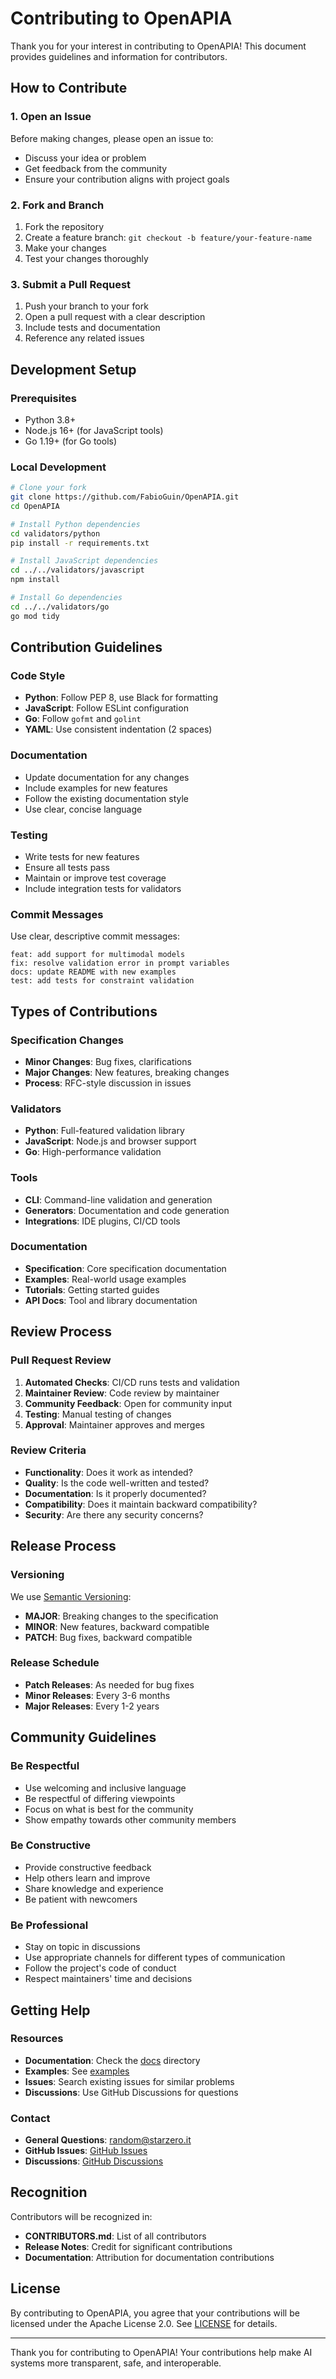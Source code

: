 # Contributing to OpenAPIA

Thank you for your interest in contributing to OpenAPIA! This document provides guidelines and information for contributors.

## How to Contribute

### 1. Open an Issue

Before making changes, please open an issue to:
- Discuss your idea or problem
- Get feedback from the community
- Ensure your contribution aligns with project goals

### 2. Fork and Branch

1. Fork the repository
2. Create a feature branch: `git checkout -b feature/your-feature-name`
3. Make your changes
4. Test your changes thoroughly

### 3. Submit a Pull Request

1. Push your branch to your fork
2. Open a pull request with a clear description
3. Include tests and documentation
4. Reference any related issues

## Development Setup

### Prerequisites

- Python 3.8+
- Node.js 16+ (for JavaScript tools)
- Go 1.19+ (for Go tools)

### Local Development

```bash
# Clone your fork
git clone https://github.com/FabioGuin/OpenAPIA.git
cd OpenAPIA

# Install Python dependencies
cd validators/python
pip install -r requirements.txt

# Install JavaScript dependencies
cd ../../validators/javascript
npm install

# Install Go dependencies
cd ../../validators/go
go mod tidy
```

## Contribution Guidelines

### Code Style

- **Python**: Follow PEP 8, use Black for formatting
- **JavaScript**: Follow ESLint configuration
- **Go**: Follow `gofmt` and `golint`
- **YAML**: Use consistent indentation (2 spaces)

### Documentation

- Update documentation for any changes
- Include examples for new features
- Follow the existing documentation style
- Use clear, concise language

### Testing

- Write tests for new features
- Ensure all tests pass
- Maintain or improve test coverage
- Include integration tests for validators

### Commit Messages

Use clear, descriptive commit messages:

```
feat: add support for multimodal models
fix: resolve validation error in prompt variables
docs: update README with new examples
test: add tests for constraint validation
```

## Types of Contributions

### Specification Changes

- **Minor Changes**: Bug fixes, clarifications
- **Major Changes**: New features, breaking changes
- **Process**: RFC-style discussion in issues

### Validators

- **Python**: Full-featured validation library
- **JavaScript**: Node.js and browser support
- **Go**: High-performance validation

### Tools

- **CLI**: Command-line validation and generation
- **Generators**: Documentation and code generation
- **Integrations**: IDE plugins, CI/CD tools

### Documentation

- **Specification**: Core specification documentation
- **Examples**: Real-world usage examples
- **Tutorials**: Getting started guides
- **API Docs**: Tool and library documentation

## Review Process

### Pull Request Review

1. **Automated Checks**: CI/CD runs tests and validation
2. **Maintainer Review**: Code review by maintainer
3. **Community Feedback**: Open for community input
4. **Testing**: Manual testing of changes
5. **Approval**: Maintainer approves and merges

### Review Criteria

- **Functionality**: Does it work as intended?
- **Quality**: Is the code well-written and tested?
- **Documentation**: Is it properly documented?
- **Compatibility**: Does it maintain backward compatibility?
- **Security**: Are there any security concerns?

## Release Process

### Versioning

We use [Semantic Versioning](https://semver.org/):

- **MAJOR**: Breaking changes to the specification
- **MINOR**: New features, backward compatible
- **PATCH**: Bug fixes, backward compatible

### Release Schedule

- **Patch Releases**: As needed for bug fixes
- **Minor Releases**: Every 3-6 months
- **Major Releases**: Every 1-2 years

## Community Guidelines

### Be Respectful

- Use welcoming and inclusive language
- Be respectful of differing viewpoints
- Focus on what is best for the community
- Show empathy towards other community members

### Be Constructive

- Provide constructive feedback
- Help others learn and improve
- Share knowledge and experience
- Be patient with newcomers

### Be Professional

- Stay on topic in discussions
- Use appropriate channels for different types of communication
- Follow the project's code of conduct
- Respect maintainers' time and decisions

## Getting Help

### Resources

- **Documentation**: Check the [docs](docs/) directory
- **Examples**: See [examples](examples/)
- **Issues**: Search existing issues for similar problems
- **Discussions**: Use GitHub Discussions for questions

### Contact

- **General Questions**: random@starzero.it
- **GitHub Issues**: [GitHub Issues](https://github.com/FabioGuin/OpenAPIA/issues)
- **Discussions**: [GitHub Discussions](https://github.com/FabioGuin/OpenAPIA/discussions)

## Recognition

Contributors will be recognized in:
- **CONTRIBUTORS.md**: List of all contributors
- **Release Notes**: Credit for significant contributions
- **Documentation**: Attribution for documentation contributions

## License

By contributing to OpenAPIA, you agree that your contributions will be licensed under the Apache License 2.0. See [LICENSE](LICENSE) for details.

---

Thank you for contributing to OpenAPIA! Your contributions help make AI systems more transparent, safe, and interoperable.
